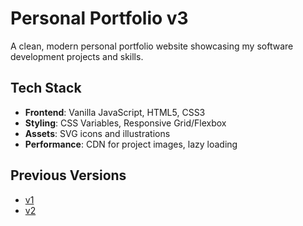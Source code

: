 # Personal Portfolio v3

A clean, modern personal portfolio website showcasing my software development projects and skills.

## Tech Stack

- **Frontend**: Vanilla JavaScript, HTML5, CSS3
- **Styling**: CSS Variables, Responsive Grid/Flexbox
- **Assets**: SVG icons and illustrations
- **Performance**: CDN for project images, lazy loading

## Previous Versions

- [v1](https://github.com/Rakantor/personal-portfolio)
- [v2](https://github.com/Rakantor/personal-portfolio-v2)
